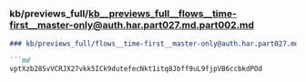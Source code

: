 ### kb/previews_full/kb__previews_full__flows__time-first__master-only@auth.har.part027.md.part002.md

```md
### kb/previews_full/flows__time-first__master-only@auth.har.part027.md (part 002)

```md
vptXzb28SvVCRJX27vkk5ICk9dutefecNkt1itq8Jbff9uL9fjpVB6ccbkdPOd
```

```

```
